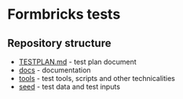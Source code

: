 # Formbricks tests

## Repository structure
- [TESTPLAN.md](TESTPLAN.md) - test plan document
- [docs](./docs) - documentation
- [tools](./tools/) - test tools, scripts and other technicalities
- [seed](./seed/) - test data and test inputs